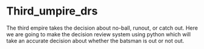 # Third_umpire_drs
The third empire takes the decision about no-ball, runout, or catch out. Here we are going to make the decision review system using python which will take an accurate decision about whether the batsman is out or not out.
